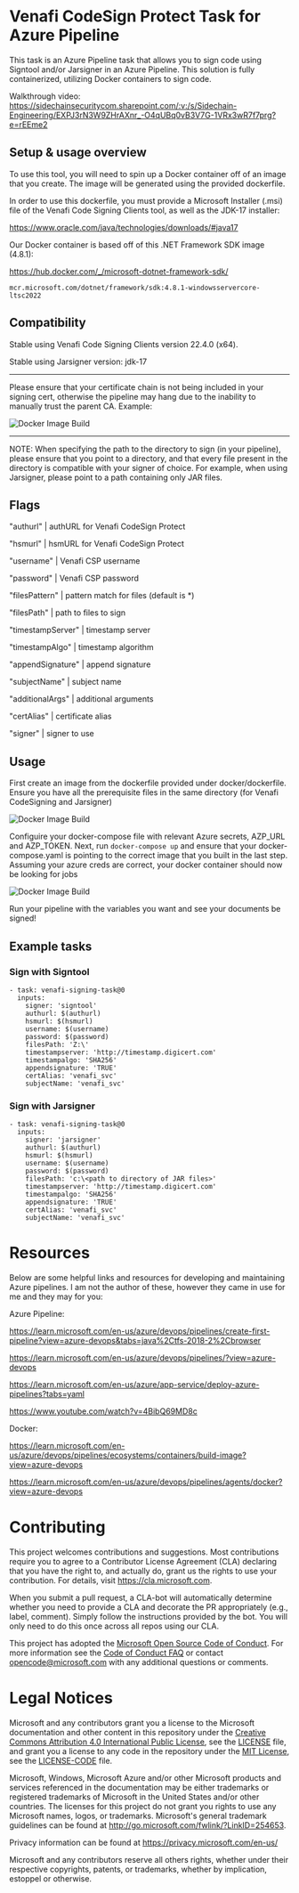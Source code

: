 # Venafi CodeSign Protect Task for Azure Pipeline

This task is an Azure Pipeline task that allows you to sign code using Signtool and/or Jarsigner in an Azure Pipeline. This solution is fully containerized, utilizing Docker containers to sign code.

Walkthrough video: https://sidechainsecuritycom.sharepoint.com/:v:/s/Sidechain-Engineering/EXPJ3rN3W9ZHrAXnr_-O4qUBq0vB3V7G-1VRx3wR7f7prg?e=rEEme2

## Setup & usage overview

To use this tool, you will need to spin up a Docker container off of an image that you create. The image will be generated using the provided dockerfile.

In order to use this dockerfile, you must provide a Microsoft Installer (.msi) file of the Venafi Code Signing Clients tool, as well as the JDK-17 installer:

https://www.oracle.com/java/technologies/downloads/#java17

Our Docker container is based off of this .NET Framework SDK image (4.8.1): 

https://hub.docker.com/_/microsoft-dotnet-framework-sdk/

``` mcr.microsoft.com/dotnet/framework/sdk:4.8.1-windowsservercore-ltsc2022 ```

## Compatibility

Stable using Venafi Code Signing Clients version 22.4.0 (x64).

Stable using Jarsigner version: jdk-17

---------

Please ensure that your certificate chain is not being included in your signing cert, otherwise the pipeline may hang due to the inability to manually trust the parent CA. Example:

![Docker Image Build](docs/images/certChain.png)

---------

NOTE: When specifying the path to the directory to sign (in your pipeline), please ensure that you point to a directory, and that every file present in the directory is compatible with your signer of choice. For example, when using Jarsigner, please point to a path containing only JAR files.

## Flags

"authurl" | authURL for Venafi CodeSign Protect

"hsmurl" | hsmURL for Venafi CodeSign Protect

"username" | Venafi CSP username

"password" | Venafi CSP password

"filesPattern" | pattern match for files (default is *)

"filesPath" | path to files to sign

"timestampServer" | timestamp server

"timestampAlgo" | timestamp algorithm

"appendSignature" | append signature

"subjectName" | subject name

"additionalArgs" | additional arguments

"certAlias" | certificate alias

"signer" | signer to use

## Usage

First create an image from the dockerfile provided under docker/dockerfile. Ensure you have all the prerequisite files in the same directory (for Venafi CodeSigning and Jarsigner)

![Docker Image Build](docs/images/builddockerimage.png)

Configuire your docker-compose file with relevant Azure secrets, AZP_URL and AZP_TOKEN.
Next, run ``` docker-compose up ``` and ensure that your docker-compose.yaml is pointing to the correct image that you built in the last step. Assuming your azure creds are correct, your docker container should now be looking for jobs

![Docker Image Build](docs/images/dockercomposesetup.png)

Run your pipeline with the variables you want and see your documents be signed!

## Example tasks



### Sign with Signtool

```
- task: venafi-signing-task@0
  inputs:
    signer: 'signtool'
    authurl: $(authurl)
    hsmurl: $(hsmurl)
    username: $(username)
    password: $(password)
    filesPath: 'Z:\'
    timestampserver: 'http://timestamp.digicert.com'
    timestampalgo: 'SHA256'
    appendsignature: 'TRUE'
    certAlias: 'venafi_svc'
    subjectName: 'venafi_svc'
```

### Sign with Jarsigner

```
- task: venafi-signing-task@0
  inputs:
    signer: 'jarsigner'
    authurl: $(authurl)
    hsmurl: $(hsmurl)
    username: $(username)
    password: $(password)
    filesPath: 'c:\<path to directory of JAR files>'
    timestampserver: 'http://timestamp.digicert.com'
    timestampalgo: 'SHA256'
    appendsignature: 'TRUE'
    certAlias: 'venafi_svc'
    subjectName: 'venafi_svc'
```

# Resources

Below are some helpful links and resources for developing and maintaining Azure pipelines. I am not the author of these, however they came in use for me and they may for you:

Azure Pipeline:

https://learn.microsoft.com/en-us/azure/devops/pipelines/create-first-pipeline?view=azure-devops&tabs=java%2Ctfs-2018-2%2Cbrowser

https://learn.microsoft.com/en-us/azure/devops/pipelines/?view=azure-devops

https://learn.microsoft.com/en-us/azure/app-service/deploy-azure-pipelines?tabs=yaml

https://www.youtube.com/watch?v=4BibQ69MD8c

Docker:

https://learn.microsoft.com/en-us/azure/devops/pipelines/ecosystems/containers/build-image?view=azure-devops

https://learn.microsoft.com/en-us/azure/devops/pipelines/agents/docker?view=azure-devops

# Contributing

This project welcomes contributions and suggestions.  Most contributions require you to agree to a
Contributor License Agreement (CLA) declaring that you have the right to, and actually do, grant us
the rights to use your contribution. For details, visit https://cla.microsoft.com.

When you submit a pull request, a CLA-bot will automatically determine whether you need to provide
a CLA and decorate the PR appropriately (e.g., label, comment). Simply follow the instructions
provided by the bot. You will only need to do this once across all repos using our CLA.

This project has adopted the [Microsoft Open Source Code of Conduct](https://opensource.microsoft.com/codeofconduct/).
For more information see the [Code of Conduct FAQ](https://opensource.microsoft.com/codeofconduct/faq/) or
contact [opencode@microsoft.com](mailto:opencode@microsoft.com) with any additional questions or comments.

# Legal Notices

Microsoft and any contributors grant you a license to the Microsoft documentation and other content
in this repository under the [Creative Commons Attribution 4.0 International Public License](https://creativecommons.org/licenses/by/4.0/legalcode),
see the [LICENSE](LICENSE) file, and grant you a license to any code in the repository under the [MIT License](https://opensource.org/licenses/MIT), see the
[LICENSE-CODE](LICENSE-CODE) file.

Microsoft, Windows, Microsoft Azure and/or other Microsoft products and services referenced in the documentation
may be either trademarks or registered trademarks of Microsoft in the United States and/or other countries.
The licenses for this project do not grant you rights to use any Microsoft names, logos, or trademarks.
Microsoft's general trademark guidelines can be found at http://go.microsoft.com/fwlink/?LinkID=254653.

Privacy information can be found at https://privacy.microsoft.com/en-us/

Microsoft and any contributors reserve all others rights, whether under their respective copyrights, patents,
or trademarks, whether by implication, estoppel or otherwise.
